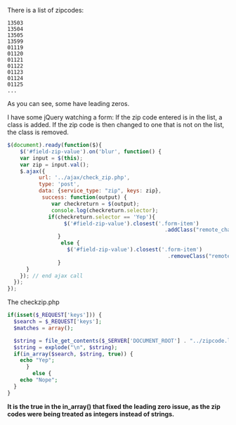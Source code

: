 There is a list of zipcodes:
```
13503
13504
13505
13599
01119
01120
01121
01122
01123
01124
01125
...
```

As you can see, some have leading zeros.

I have some jQuery watching a form:
If the zip code entered is in the list, a class is added.
If the zip code is then changed to one that is not on the list, the class is removed.

```javascript
$(document).ready(function($){
    $('#field-zip-value').on('blur', function() {
    var input = $(this);
    var zip = input.val();
    $.ajax({
          url: '../ajax/check_zip.php',
          type: 'post',
          data: {service_type: "zip", keys: zip},
           success: function(output) {
              var checkreturn = $(output);
              console.log(checkreturn.selector);
             if(checkreturn.selector == 'Yep'){
                  $('#field-zip-value').closest('.form-item')
                                                  .addClass("remote_charges");
                }
                 else {
                   $('#field-zip-value').closest('.form-item')
                                                   .removeClass("remote_charges");
                }
      }
    }); // end ajax call
  });
});
```

The checkzip.php
```php
if(isset($_REQUEST['keys'])) {
  $search = $_REQUEST['keys'];
  $matches = array();

  $string = file_get_contents($_SERVER['DOCUMENT_ROOT'] . "../zipcode.list");
  $string = explode("\n", $string);
  if(in_array($search, $string, true)) {
    echo "Yep";
      }
        else {
    echo "Nope";
  }
}
```
**It is the true in the in_array() that fixed the leading zero issue, as the zip codes
were being treated as integers instead of strings.**
